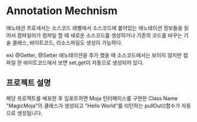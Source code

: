 # Annotation Mechnism 

애노테션 프로세서는 소스코드 레벨에서 소스코드에 붙어있는 애노테이션 정보들을 읽어서 컴파일러가 컴파일 할 때 새로운 소스코드를 생성하거나 기존의 코드를 바꾸는 기술 클래스, 바이트코드, 리소스파일도 생성이 가능하다.

ex) @Getter, @Setter 애노테이션을 추가 했을 때 소스코드에서는 보이지 않지만 컴파일 한 바이트코드에서 보면 set,get이 자동으로 생성되어 있다.

## 프로젝트 설명

해당 프로젝트를 배포한 후 임포트하면 Moja 인터페이스를 구현한 Class Name "MagicMoja"의 클래스가 생성되고 "Hello World"를 리턴하는 pullOut()함수가 자동으로 생성됩니다.